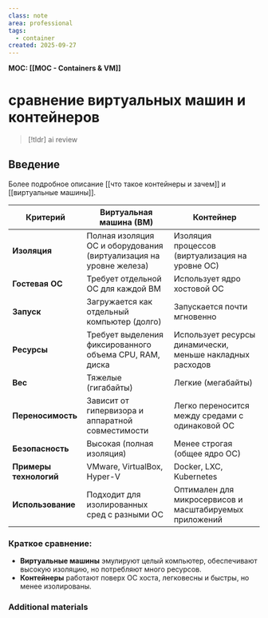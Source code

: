 ```yaml
---
class: note
area: professional
tags:
  - container
created: 2025-09-27
---
```

**MOC: [[MOC - Containers & VM]]**

# сравнение виртуальных машин и контейнеров

> [!tldr] ai review
> 

## Введение

Более подробное описание [[что такое контейнеры и зачем]] и [[виртуальные машины]].

|**Критерий**|**Виртуальная машина (ВМ)**|**Контейнер**|
|---|---|---|
|**Изоляция**|Полная изоляция ОС и оборудования (виртуализация на уровне железа)|Изоляция процессов (виртуализация на уровне ОС)|
|**Гостевая ОС**|Требует отдельной ОС для каждой ВМ|Использует ядро хостовой ОС|
|**Запуск**|Загружается как отдельный компьютер (долго)|Запускается почти мгновенно|
|**Ресурсы**|Требует выделения фиксированного объема CPU, RAM, диска|Использует ресурсы динамически, меньше накладных расходов|
|**Вес**|Тяжелые (гигабайты)|Легкие (мегабайты)|
|**Переносимость**|Зависит от гипервизора и аппаратной совместимости|Легко переносится между средами с одинаковой ОС|
|**Безопасность**|Высокая (полная изоляция)|Менее строгая (общее ядро ОС)|
|**Примеры технологий**|VMware, VirtualBox, Hyper-V|Docker, LXC, Kubernetes|
|**Использование**|Подходит для изолированных сред с разными ОС|Оптимален для микросервисов и масштабируемых приложений|

### Краткое сравнение:

- **Виртуальные машины** эмулируют целый компьютер, обеспечивают высокую изоляцию, но потребляют много ресурсов.
- **Контейнеры** работают поверх ОС хоста, легковесны и быстры, но менее изолированы.

### Additional materials